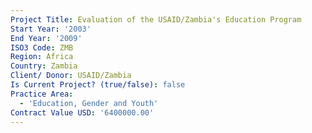 ```yaml
---
Project Title: Evaluation of the USAID/Zambia's Education Program
Start Year: '2003'
End Year: '2009'
ISO3 Code: ZMB
Region: Africa
Country: Zambia
Client/ Donor: USAID/Zambia
Is Current Project? (true/false): false
Practice Area:
  - 'Education, Gender and Youth'
Contract Value USD: '6400000.00'
---
```

